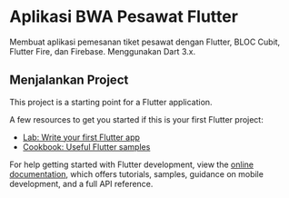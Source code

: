 # Aplikasi BWA Pesawat Flutter

Membuat aplikasi pemesanan tiket pesawat dengan Flutter, BLOC Cubit, Flutter Fire, dan Firebase. Menggunakan Dart 3.x.

## Menjalankan Project

This project is a starting point for a Flutter application.

A few resources to get you started if this is your first Flutter project:

- [Lab: Write your first Flutter app](https://docs.flutter.dev/get-started/codelab)
- [Cookbook: Useful Flutter samples](https://docs.flutter.dev/cookbook)

For help getting started with Flutter development, view the
[online documentation](https://docs.flutter.dev/), which offers tutorials,
samples, guidance on mobile development, and a full API reference.
